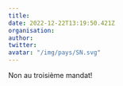 ```yaml
---
title: 
date: 2022-12-22T13:19:50.421Z
organisation: 
author: 
twitter: 
avatar: "/img/pays/SN.svg"
---
```


Non au troisième mandat!